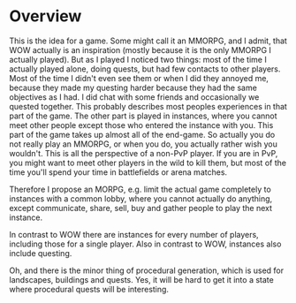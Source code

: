 # Overview

This is the idea for a game. Some might call it an MMORPG, and I admit, that WOW
actually is an inspiration (mostly because it is the only MMORPG I actually
played).
But as I played I noticed two things: most of the time I actually played alone,
doing quests, but had few contacts to other players. Most of the time I didn't
even see them or when I did they annoyed me, because they made my questing
harder because they had the same objectives as I had.
I did chat with some friends and occasionally we quested together.
This probably describes most peoples experiences in that part of the game.
The other part is played in instances, where you cannot meet other people
except those who entered the instance with you. This part of the game takes up
almost all of the end-game.
So actually you do not really play an MMORPG, or when you do, you actually
rather wish you wouldn't.
This is all the perspective of a non-PvP player. If you are in PvP, you might
want to meet other players in the wild to kill them, but most of the time
you'll spend your time in battlefields or arena matches.

Therefore I propose an MORPG, e.g. limit the actual game completely to instances
with a common lobby, where you cannot actually do anything, except communicate,
share, sell, buy and gather people to play the next instance.

In contrast to WOW there are instances for every number of players, including
those for a single player. Also in contrast to WOW, instances also include
questing.

Oh, and there is the minor thing of procedural generation, which is used for
landscapes, buildings and quests. Yes, it will be hard to get it into a state
where procedural quests will be interesting.



